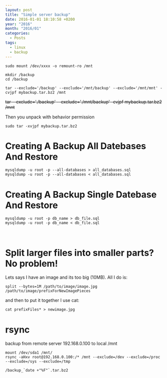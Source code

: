 ```yaml
---
layout: post
title: "Simple server backup"
date: 2016-01-01 18:10:58 +0200
year: "2016"
month: "2016/01"
categories:
  - Posts
tags:
  - linux
  - backup
---
```


```
sudo mount /dev/xxxx -o remount-ro /mnt

mkdir /backup
cd /backup

tar --exclude='/backup' --exclude='/mnt/backup' --exclude='/mnt/mnt' -cvjpf mybackup.tar.bz2 /mnt
```
<s>tar --exclude='./backup' --exclude='./mnt/backup' -cvjpf mybackup.tar.bz2 /mnt</s>

Then you unpack with behavior permission

`sudo tar -xvjpf mybackup.tar.bz2`

# Creating A Backup All Datebases And Restore

```
mysqldump -u root -p --all-databases > all_databases.sql
mysqldump -u root -p --all-databases < all_databases.sql
```

# Creating A Backup Single Datebase And Restore

```
mysqldump -u root -p db_name > db_file.sql
mysqldump -u root -p db_name < db_file.sql
```

<br />

# Split larger files into smaller parts? No problem!

Lets says I have an image and its too big (10MB). All I do is:<br />

`split --bytes=1M /path/to/image/image.jpg /path/to/image/prefixForNewImagePieces`

and then to put it together I use cat:<br />

`cat prefixFiles* > newimage.jpg`



# rsync 

backup from remote server 192.168.0.100 to local /mnt

```
mount /dev/sda1 /mnt/
rsync -aHxv root@192.168.0.100:/* /mnt --exclude=/dev --exclude=/proc --exclude=/sys --exclude=/tmp
```

```
/backup_`date +"%F"`.tar.bz2
```